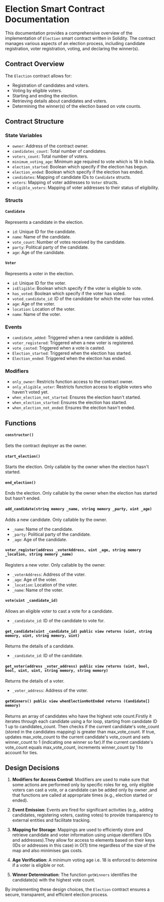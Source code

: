 # Election Smart Contract Documentation

This documentation provides a comprehensive overview of the implementation of `Election` smart contract written in Solidity. The contract manages various aspects of an election process, including candidate registration, voter registration, voting, and declaring the winner(s).

## Contract Overview

The `Election` contract allows for:
- Registration of candidates and voters.
- Voting by eligible voters.
- Starting and ending the election.
- Retrieving details about candidates and voters.
- Determining the winner(s) of the election based on vote counts.

## Contract Structure

### State Variables

- `owner`: Address of the contract owner.
- `candidates_count`: Total number of candidates.
- `voters_count`: Total number of voters.
- `minimum_voting_age`: Minimum age required to vote which is 18 in India.
- `election_started`: Boolean which specify if the election has begun.
- `election_ended`: Boolean which specify if the election has ended.
- `candidates`: Mapping of candidate IDs to `Candidate` structs.
- `voters`: Mapping of voter addresses to `Voter` structs.
- `eligible_voters`: Mapping of voter addresses to their status of eligibility.

### Structs

#### `Candidate`
Represents a candidate in the election.
- `id`: Unique ID for the candidate.
- `name`: Name of the candidate.
- `vote_count`: Number of votes received by the candidate.
- `party`: Political party of the candidate.
- `age`: Age of the candidate.

#### `Voter`
Represents a voter in the election.
- `id`: Unique ID for the voter.
- `isEligible`: Boolean which specify if the voter is eligible to vote.
- `has_voted`: Boolean which specify if the voter has voted.
- `voted_candidate_id`: ID of the candidate for which the voter has voted.
- `age`: Age of the voter.
- `location`: Location of the voter.
- `name`: Name of the voter.

### Events

- `candidate_added`: Triggered when a new candidate is added.
- `voter_registered`: Triggered when a new voter is registered.
- `vote_casted`: Triggered when a vote is casted.
- `Election_started`: Triggered when the election has started.
- `Election_ended`: Triggered when the election has ended.

### Modifiers

- `only_owner`: Restricts function access to the contract owner.
- `only_eligible_voter`: Restricts function access to eligible voters who haven't voted yet.
- `when_election_not_started`: Ensures the election hasn't started.
- `when_election_started`: Ensures the election has started.
- `when_election_not_ended`: Ensures the election hasn't ended.

## Functions

#### `constructor()`
Sets the contract deployer as the owner.

#### `start_election()`
Starts the election. Only callable by the owner when the election hasn't started.

#### `end_election()`
Ends the election. Only callable by the owner when the election has started but hasn't ended.

#### `add_candidate(string memory _name, string memory _party, uint _age)`
Adds a new candidate. Only callable by the owner.
- `_name`: Name of the candidate.
- `_party`: Political party of the candidate.
- `_age`: Age of the candidate.

#### `voter_register(address _voterAddress, uint _age, string memory _location, string memory _name)`
Registers a new voter. Only callable by the owner.
- `_voterAddress`: Address of the voter.
- `_age`: Age of the voter.
- `_location`: Location of the voter.
- `_name`: Name of the voter.

#### `vote(uint _candidate_id)`
Allows an eligible voter to cast a vote for a candidate.
- `_candidate_id`: ID of the candidate to vote for.

#### `get_candidate(uint _candidate_id) public view returns (uint, string memory, uint, string memory, uint)`
Returns the details of a candidate.
- `_candidate_id`: ID of the candidate.

#### `get_voter(address _voter_address) public view returns (uint, bool, bool, uint, uint, string memory, string memory)`
Returns the details of a voter.
- `_voter_address`: Address of the voter.

#### `getWinners() public view whenElectionNotEnded returns (Candidate[] memory)`
Returns an array of candidates who have the highest vote count.Firstly it iterates through each candidate using a for loop, starting from candidate ID 1 up to candidates_count. Then checks if the current candidate's vote_count (stored in the candidates mapping) is greater than max_vote_count.
If true, updates max_vote_count to the current candidate's vote_count and sets winner_count to 1 (indicating one winner so far).If the current candidate's vote_count equals max_vote_count, increments winner_count by 1 to account for ties.

## Design Decisions

1. **Modifiers for Access Control**: Modifiers are used to make sure that some actions are performed only by specific roles for eg, only eligible voters can cast a vote, or a candidate can be added only by owner ,and that functions are called at appropriate times (e.g., election started or ended).

2. **Event Emission**: Events are fired for significant activities (e.g., adding candidates, registering voters, casting votes) to provide transparency to external entities and facilitate tracking.

3. **Mapping for Storage**: Mappings are used to efficiently store and retrieve candidate and voter information using unique identifiers (IDs and addresses).They allow for access to elements based on their keys (IDs or addresses in this case) in O(1) time regardless of the size of the map and also minimises gas costs.

4. **Age Verification**: A minimum voting age i.e. 18 is enforced to determine if a voter is eligible or not.

5. **Winner Determination**: The function `getWinners` identifies the candidate(s) with the highest vote count.

By implementing these design choices, the `Election` contract ensures a secure, transparent, and efficient election process.


